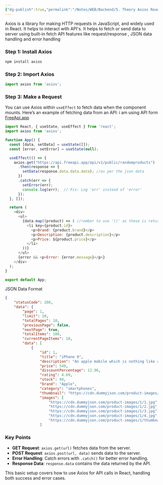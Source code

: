 ```yaml
---
{"dg-publish":true,"permalink":"/Notes/WEB/Backend/5. Theory Axios Read Only/","created":"2024-11-06T14:43:25.606+05:30"}
---
```



Axios is a library for making HTTP requests in JavaScript, and widely used in React.
It helps to interact with API's. It helps to fetch or send data to server using built-in fetch API features like request/response , JSON data handling and error handling

### Step 1: Install Axios
```bash
npm install axios
```

### Step 2: Import Axios
```javascript
import axios from 'axios';
```

### Step 3: Make a Request
You can use Axios within `useEffect` to fetch data when the component mounts. Here’s an example of fetching data from an API:
i am using API form [FreeApi.app](https://freeapi.app/)

```javascript
import React, { useState, useEffect } from 'react';
import axios from 'axios';

function App() {
  const [data, setData] = useState([]);
  const [error, setError] = useState(null);

  useEffect(() => {
    axios.get("https://api.freeapi.app/api/v1/public/randomproducts")
      .then(response => {
        setData(response.data.data.data); //as per the json data
      })
      .catch(err => {
        setError(err);
        console.log(err);  // Fix: Log 'err' instead of 'error'
      });
  }, []);

  return (
    <div>
      <ul>
        {data.map((product) => ( //rember to use '()' as these is return brackets
          <li key={product.id}>
            <p>Brand: {product.brand}</p>
            <p>Description: {product.description}</p>
            <p>Price: ${product.price}</p>
          </li>
        ))}
      </ul>
      {error && <p>Error: {error.message}</p>}
    </div>
  );
}

export default App;

```

JSON Data Format
```json
{
    "statusCode": 200,
    "data": {
        "page": 1,
        "limit": 10,
        "totalPages": 10,
        "previousPage": false,
        "nextPage": true,
        "totalItems": 100,
        "currentPageItems": 10,
        "data": [
            {
                "id": 1,
                "title": "iPhone 9",
                "description": "An apple mobile which is nothing like apple",
                "price": 549,
                "discountPercentage": 12.96,
                "rating": 4.69,
                "stock": 94,
                "brand": "Apple",
                "category": "smartphones",
                "thumbnail": "https://cdn.dummyjson.com/product-images/1/thumbnail.jpg",
                "images": [
                    "https://cdn.dummyjson.com/product-images/1/1.jpg",
                    "https://cdn.dummyjson.com/product-images/1/2.jpg",
                    "https://cdn.dummyjson.com/product-images/1/3.jpg",
                    "https://cdn.dummyjson.com/product-images/1/4.jpg",
                    "https://cdn.dummyjson.com/product-images/1/thumbnail.jpg"
                ]
```
### Key Points
- **GET Request**: `axios.get(url)` fetches data from the server.
- **POST Request**: `axios.post(url, data)` sends data to the server.
- **Error Handling**: Catch errors with `.catch()` for better error handling.
- **Response Data**: `response.data` contains the data returned by the API.

This basic setup covers how to use Axios for API calls in React, handling both success and error cases.